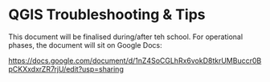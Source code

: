 # QGIS Troubleshooting & Tips

This document will be finalised during/after teh school. For operational phases, the document will sit on Google Docs:

https://docs.google.com/document/d/1nZ4SoCGLhRx6vokD8tkrUMBuccr0BpCKXxdxrZR7rjU/edit?usp=sharing
